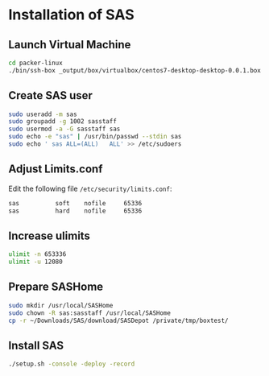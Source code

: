 # Installation of SAS

## Launch Virtual Machine

```sh
cd packer-linux
./bin/ssh-box _output/box/virtualbox/centos7-desktop-desktop-0.0.1.box virtualbox
```

## Create SAS user

```sh
sudo useradd -m sas
sudo groupadd -g 1002 sasstaff
sudo usermod -a -G sasstaff sas
sudo echo -e "sas" | /usr/bin/passwd --stdin sas
sudo echo ' sas ALL=(ALL)   ALL' >> /etc/sudoers
```

## Adjust Limits.conf

Edit the following file `/etc/security/limits.conf`:

```sh
sas          soft    nofile     65336
sas          hard    nofile     65336
```

## Increase ulimits

```sh
ulimit -n 653336
ulimit -u 12080
```

## Prepare SASHome

```sh
sudo mkdir /usr/local/SASHome
sudo chown -R sas:sasstaff /usr/local/SASHome
cp -r ~/Downloads/SAS/download/SASDepot /private/tmp/boxtest/
```

## Install SAS

```sh
./setup.sh -console -deploy -record
```
